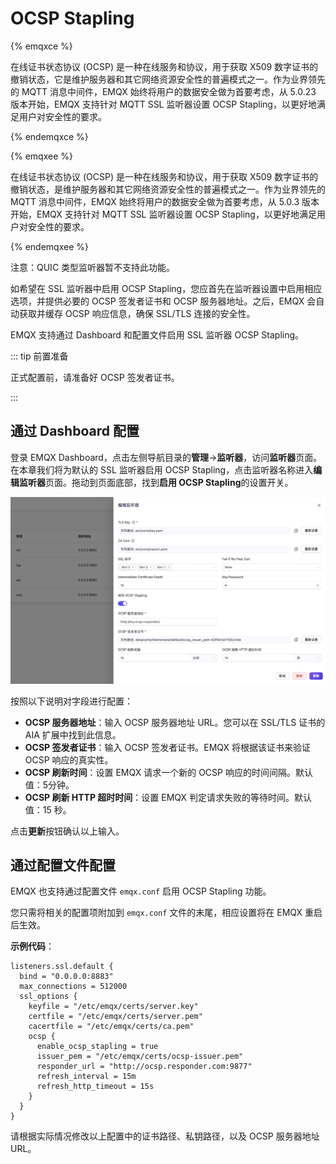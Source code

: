 # OCSP Stapling

{% emqxce %}

在线证书状态协议 (OCSP) 是一种在线服务和协议，用于获取 X509 数字证书的撤销状态，它是维护服务器和其它网络资源安全性的普遍模式之一。作为业界领先的 MQTT 消息中间件，EMQX 始终将用户的数据安全做为首要考虑，从 5.0.23 版本开始，EMQX 支持针对 MQTT SSL 监听器设置 OCSP Stapling，以更好地满足用户对安全性的要求。

{% endemqxce %}

{% emqxee %}

在线证书状态协议 (OCSP) 是一种在线服务和协议，用于获取 X509 数字证书的撤销状态，是维护服务器和其它网络资源安全性的普遍模式之一。作为业界领先的 MQTT 消息中间件，EMQX 始终将用户的数据安全做为首要考虑，从 5.0.3 版本开始，EMQX 支持针对 MQTT SSL 监听器设置 OCSP Stapling，以更好地满足用户对安全性的要求。

{% endemqxee %}

注意：QUIC 类型监听器暂不支持此功能。

如希望在 SSL 监听器中启用 OCSP Stapling，您应首先在监听器设置中启用相应选项，并提供必要的 OCSP 签发者证书和 OCSP 服务器地址。之后，EMQX 会自动获取并缓存 OCSP 响应信息，确保 SSL/TLS 连接的安全性。

EMQX 支持通过 Dashboard 和配置文件启用 SSL 监听器 OCSP Stapling。

::: tip 前置准备

正式配置前，请准备好 OCSP 签发者证书。

:::

## 通过 Dashboard 配置

登录 EMQX Dashboard，点击左侧导航目录的**管理**->**监听器**，访问**监听器**页面。在本章我们将为默认的 SSL 监听器启用 OCSP Stapling，点击监听器名称进入**编辑监听器**页面。拖动到页面底部，找到**启用 OCSP Stapling**的设置开关。

<img src="./assets/OCSP.png" alt="OCSP" style="zoom:50%;" />

按照以下说明对字段进行配置：

- **OCSP 服务器地址**：输入 OCSP 服务器地址 URL。您可以在 SSL/TLS 证书的 AIA 扩展中找到此信息。
- **OCSP 签发者证书**：输入 OCSP 签发者证书。EMQX 将根据该证书来验证 OCSP 响应的真实性。
- **OCSP 刷新时间**：设置 EMQX 请求一个新的 OCSP 响应的时间间隔。默认值：5分钟。
- **OCSP 刷新 HTTP 超时时间**：设置 EMQX 判定请求失败的等待时间。默认值：15 秒。

点击**更新**按钮确认以上输入。

## 通过配置文件配置

EMQX 也支持通过配置文件 `emqx.conf` 启用 OCSP Stapling 功能。

您只需将相关的配置项附加到 `emqx.conf` 文件的末尾，相应设置将在 EMQX 重启后生效。

**示例代码**：

```hcl
listeners.ssl.default {
  bind = "0.0.0.0:8883"
  max_connections = 512000
  ssl_options {
    keyfile = "/etc/emqx/certs/server.key"
    certfile = "/etc/emqx/certs/server.pem"
    cacertfile = "/etc/emqx/certs/ca.pem"
    ocsp {
      enable_ocsp_stapling = true
      issuer_pem = "/etc/emqx/certs/ocsp-issuer.pem"
      responder_url = "http://ocsp.responder.com:9877"
      refresh_interval = 15m
      refresh_http_timeout = 15s
    }
  }
}
```

请根据实际情况修改以上配置中的证书路径、私钥路径，以及 OCSP 服务器地址 URL。

